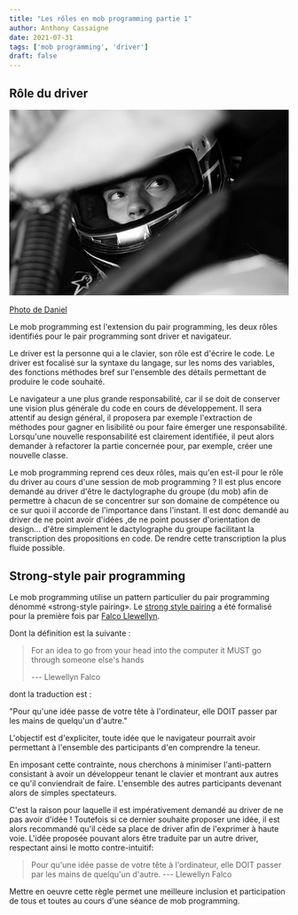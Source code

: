 ```yaml
---
title: "Les rôles en mob programming partie 1"
author: Anthony Cassaigne
date: 2021-07-31
tags: ['mob programming', 'driver']
draft: false
---
```




## Rôle du driver



![driver rally](pexels-daniel-158967.jpg)

[Photo de Daniel](https://www.pexels.com/fr-fr/photo/image-en-echelle-de-gris-sur-l-homme-portant-un-casque-integral-158967/)


Le mob programming est l'extension du pair programming, les deux rôles
identifiés pour le pair programming sont driver et navigateur.

Le driver est la personne qui a le clavier, son rôle est d'écrire le
code. Le driver est focalisé sur la syntaxe du langage, sur les noms
des variables, des fonctions méthodes bref sur l'ensemble des détails
permettant de produire le code souhaité.

Le navigateur a une plus grande responsabilité, car il se doit de
conserver une vision plus générale du code en cours de
développement. Il sera attentif au design général, il proposera par
exemple l'extraction de méthodes pour gagner en lisibilité ou pour
faire émerger une responsabilité. Lorsqu'une nouvelle responsabilité
est clairement identifiée, il peut alors demander à refactorer la
partie concernée pour, par exemple, créer une nouvelle classe.

Le mob programming reprend ces deux rôles, mais qu'en est-il pour le
rôle du driver au cours d'une session de mob programming ? Il est plus
encore demandé au driver d'être le dactylographe du groupe (du mob)
afin de permettre à chacun de se concentrer sur son domaine de
compétence ou ce sur quoi il accorde de l'importance dans
l'instant. Il est donc demandé au driver de ne point avoir d'idées ,de
ne point pousser d'orientation de design... d'être simplement le
dactylographe du groupe facilitant la transcription des propositions
en code. De rendre cette transcription la plus fluide possible.

## Strong-style pair programming

Le mob programming utilise un pattern particulier du pair programming
dénommé «strong-style pairing».  Le [strong style pairing](http://llewellynfalco.blogspot.com/2014/06/llewellyns-strong-style-pairing.html)
a été formalisé pour la première fois par [Falco Llewellyn](http://llewellynfalco.blogspot.com/).

Dont la définition est la suivante :

> For an idea to go from your head into the computer  it MUST go through someone else's hands
>
>  --- Llewellyn Falco

dont la traduction est :

"Pour qu'une idée passe de votre tête à l'ordinateur, elle DOIT passer par les mains de quelqu'un d'autre."

L'objectif est d'expliciter, toute idée que le navigateur pourrait
avoir permettant à l'ensemble des participants d'en comprendre la
teneur.

En imposant cette contrainte, nous cherchons à minimiser
l'anti-pattern consistant à avoir un développeur tenant le clavier et
montrant aux autres ce qu'il conviendrait de faire. L'ensemble des
autres participants devenant alors de simples spectateurs.

C'est la raison pour laquelle il est impérativement demandé au driver
de ne pas avoir d'idée ! Toutefois si ce dernier souhaite proposer une
idée, il est alors recommandé qu'il cède sa place de driver afin de
l'exprimer à haute voie. L'idée proposée pouvant alors être traduite
par un autre driver, respectant ainsi le motto contre-intuitif:

> Pour qu'une idée passe de votre tête à l'ordinateur, elle DOIT passer par les mains de quelqu'un d'autre.
> --- Llewellyn Falco

Mettre en oeuvre cette règle permet une meilleure inclusion et participation de tous et toutes au cours d'une séance de mob programming. 
